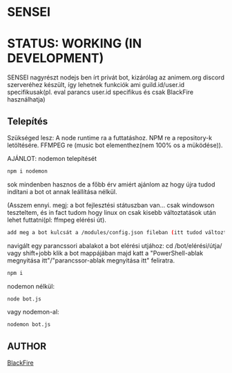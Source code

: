 # SENSEI
<p align="center">
<h1>STATUS: WORKING (IN DEVELOPMENT)</h1>
</p>
SENSEI nagyrészt nodejs ben írt privát bot, kizárólag az animem.org discord szerveréhez készült, így lehetnek funkciók ami guild.id/user.id specifikusak(pl. eval parancs user.id specifikus és csak BlackFire használhatja)

## Telepítés
Szükséged lesz:
A node runtime ra a futtatáshoz.
NPM re a repository-k letöltésére.
FFMPEG re (music bot elementhez(nem 100% os a müködése)).

AJÁNLOT: nodemon telepítését
```bash
npm i nodemon
```
sok mindenben hasznos de a főbb érv amiért ajánlom az hogy újra tudod indítani a bot ot annak leállítása nélkül.

(Asszem ennyi. megj: a bot fejlesztési státuszban van... csak windowson teszteltem, és in fact tudom hogy linux on csak kisebb változtatások után lehet futtatni(pl: ffmpeg elérési út).



```bash
add meg a bot kulcsát a /modules/config.json fileban (itt tudod változtatni a refix et is).
```
navigált egy parancssori abalakot a bot elérési utjához: cd /bot/elérési/útja/
vagy shift+jobb klik a bot mappájában majd katt a "PowerShell-ablak megnyitása itt"/"parancssor-ablak megnyitása itt" feliratra.

```bash
npm i
```

nodemon nélkül:
```bash
node bot.js
```
vagy
nodemon-al:
```bash
nodemon bot.js
```


## AUTHOR
[BlackFire](https://blackfire.hu/)
